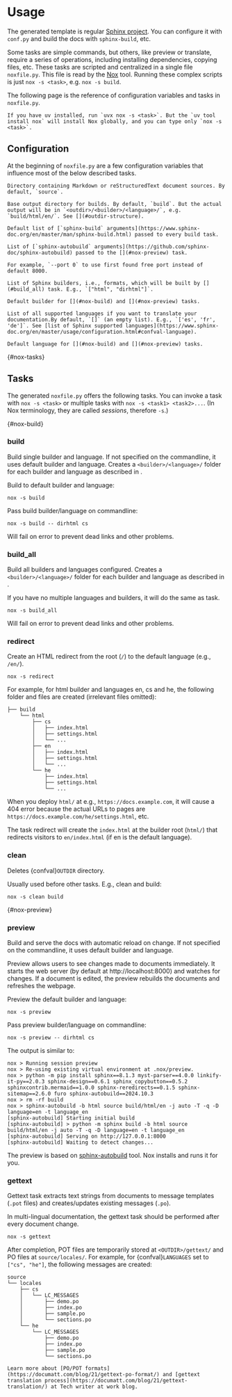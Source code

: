 # Usage

The generated template is regular [Sphinx project](https://www.sphinx-doc.org). You can configure it with `conf.py` and build the docs with `sphinx-build`, etc.

Some tasks are simple commands, but others, like preview or translate, require a series of operations, including installing dependencies, copying files, etc. These tasks are scripted and centralized in a single file `noxfile.py`. This file is read by the [Nox] tool. Running these complex scripts is just `nox -s <task>`, e.g. `nox -s build`.

The following page is the reference of configuration variables and tasks in `noxfile.py`.

[Nox]: https://nox.thea.codes/

```{topic} Install Nox globally
If you have uv installed, run `uvx nox -s <task>`. But the `uv tool install nox` will install Nox globally, and you can type only `nox -s <task>`.
```

## Configuration

At the beginning of `noxfile.py` are a few configuration variables that influence most of the below described tasks.

```{confval} INDIR
Directory containing Markdown or reStructuredText document sources. By default, `source`.
```

```{confval} OUTDIR
Base output directory for builds. By default, `build`. But the actual output will be in `<outdir>/<builder>/<language>/`, e.g. `build/html/en/`. See [](#outdir-structure).
```

```{confval} DEFAULT_SPHINX_OPTS
Default list of [`sphinx-build` arguments](https://www.sphinx-doc.org/en/master/man/sphinx-build.html) passed to every build task.
```

```{confval} SPHINX_AUTOBUILD_OPTS
List of [`sphinx-autobuild` arguments](https://github.com/sphinx-doc/sphinx-autobuild) passed to the [](#nox-preview) task.

For example, `--port 0` to use first found free port instead of default 8000.
```

```{confval} BUILDERS
List of Sphinx builders, i.e., formats, which will be built by [](#build_all) task. E.g., `["html", "dirhtml"]`.
```

```{confval} DEFAULT_BUILDER
Default builder for [](#nox-build) and [](#nox-preview) tasks.
```

```{confval} LANGUAGES
List of all supported languages if you want to translate your documentation.By default, `[]` (an empty list). E.g., `['es', 'fr', 'de']`. See [list of Sphinx supported languages](https://www.sphinx-doc.org/en/master/usage/configuration.html#confval-language).
```

```{confval} DEFAULT_LANGUAGE
Default language for [](#nox-build) and [](#nox-preview) tasks.
```

{#nox-tasks}

## Tasks

The generated `noxfile.py` offers the following tasks. You can invoke a task with `nox -s <task>` or multiple tasks with `nox -s <task1> <task2>...`. (In Nox terminology, they are called _sessions_, therefore `-s`.)

{#nox-build}

### build

Build single builder and language. If not specified on the commandline, it uses default builder and language. Creates a `<builder>/<language>/` folder for each builder and language as described in [](#outdir-structure).

Build to default builder and language:

```
nox -s build
```

Pass build builder/language on commandline:

```
nox -s build -- dirhtml cs
```

Will fail on error to prevent dead links and other problems.

### build_all

Build all builders and languages configured. Creates a `<builder>/<language>/` folder for each builder and language as described in [](#outdir-structure).

If you have no multiple languages and builders, it will do the same as [](#nox-build) task.

```
nox -s build_all
```

Will fail on error to prevent dead links and other problems.

### redirect

Create an HTML redirect from the root (`/`) to the default language (e.g., `/en/`).

```
nox -s redirect
```

For example, for html builder and languages en, cs and he, the following folder and files are created (irrelevant files omitted):

```
├── build
    └── html
        ├── cs
        │   ├── index.html
        │   ├── settings.html
        │   └── ...
        ├── en
        │   ├── index.html
        │   ├── settings.html
        │   └── ...
        └── he
            ├── index.html
            ├── settings.html
            └── ...
```

When you deploy `html/` at e.g., `https://docs.example.com`, it will cause a 404 error because the actual URLs to pages are `https://docs.example.com/he/settings.html`, etc.

The task redirect will create the `index.html` at the builder root (`html/`) that redirects visitors to `en/index.html` (if en is the default language).

### clean

Deletes {confval}`OUTDIR` directory.

Usually used before other tasks. E.g., clean and build:

```
nox -s clean build
```

{#nox-preview}

### preview

Build and serve the docs with automatic reload on change. If not specified on the commandline, it uses default builder and language.

Preview allows users to see changes made to documents immediately. It starts the web server (by default at http://localhost:8000) and watches for changes. If a document is edited, the preview rebuilds the documents and refreshes the webpage.

Preview the default builder and language:

```
nox -s preview
```

Pass preview builder/language on commandline:

```
nox -s preview -- dirhtml cs
```

The output is similar to:

```
nox > Running session preview
nox > Re-using existing virtual environment at .nox/preview.
nox > python -m pip install sphinx==8.1.3 myst-parser==4.0.0 linkify-it-py==2.0.3 sphinx-design==0.6.1 sphinx_copybutton==0.5.2 sphinxcontrib.mermaid==1.0.0 sphinx-reredirects==0.1.5 sphinx-sitemap==2.6.0 furo sphinx-autobuild==2024.10.3
nox > rm -rf build
nox > sphinx-autobuild -b html source build/html/en -j auto -T -q -D language=en -t language_en
[sphinx-autobuild] Starting initial build
[sphinx-autobuild] > python -m sphinx build -b html source build/html/en -j auto -T -q -D language=en -t language_en
[sphinx-autobuild] Serving on http://127.0.0.1:8000
[sphinx-autobuild] Waiting to detect changes...
```

The preview is based on [sphinx-autobuild](https://pypi.org/project/sphinx-autobuild/) tool. Nox installs and runs it for you.

### gettext

Gettext task extracts text strings from documents to message templates (`.pot` files) and creates/updates existing messages (`.po`).

In multi-lingual documentation, the gettext task should be performed after every document change.

```
nox -s gettext
```

After completion, POT files are temporarily stored at `<OUTDIR>/gettext/` and PO files at `source/locales/`. For example, for {confval}`LANGUAGES` set to `["cs", "he"]`, the following messages are created:

```
source
└── locales
    ├── cs
    │   └── LC_MESSAGES
    │       ├── demo.po
    │       ├── index.po
    │       ├── sample.po
    │       └── sections.po
    └── he
        └── LC_MESSAGES
            ├── demo.po
            ├── index.po
            ├── sample.po
            └── sections.po
```

```{seealso}
Learn more about [PO/POT formats](https://documatt.com/blog/21/gettext-po-format/) and [gettext translation process](https://documatt.com/blog/21/gettext-translation/) at Tech writer at work blog.
```
